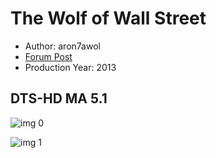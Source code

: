 # The Wolf of Wall Street

* Author: aron7awol
* [Forum Post](https://www.avsforum.com/threads/bass-eq-for-filtered-movies.2995212/post-58449556)
* Production Year: 2013

## DTS-HD MA 5.1

![img 0](https://i.imgur.com/ke62fMC.jpg)

![img 1](https://i.imgur.com/FkEXWP2.png)

